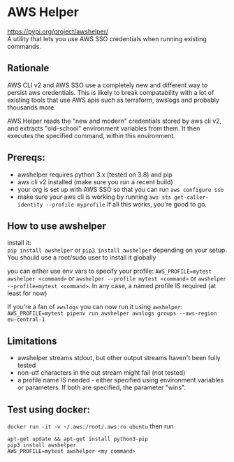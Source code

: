 # AWS Helper

<https://pypi.org/project/awshelper/>   
A utility that lets you use AWS SSO credentials when running existing commands.

## Rationale
AWS CLI v2 and AWS SSO use a completely new and different way to persist aws credentials.
This is likely to break compatability with a lot of existing tools that use AWS apis such as
terraform, awslogs and probably thousands more.

AWS Helper reads the "new and modern" credentials stored by aws cli v2, 
and extracts "old-school" environment variables from them. It then executes the specified command, within this environment.

## Prereqs:
- awshelper requires python 3.x (tested on 3.8) and pip
- aws cli v2 installed (make sure you run a recent build)
- your org is set up with AWS SSO so that you can run `aws configure sso`
- make sure your aws cli is working by running `aws sts get-caller-identity --profile myprofile`
If all this works, you're good to go.

## How to use awshelper 
install it:   
`pip install awshelper` or `pip3 install awshelper` depending on your setup. 
You should use a root/sudo user to install it globally

you can either use env vars to specify your profile:
`AWS_PROFILE=mytest awshelper <command>` or
`awshelper --profile mytest <command>` or
`awshelper --profile=mytest <command>`.
In any case, a named profile IS required (at least for now)

If you're a fan of `awslogs` you can now run it using `awshelper`:
`AWS_PROFILE=mytest pipenv run awshelper awslogs groups --aws-region eu-central-1`

## Limitations
- awshelper streams stdout, but other output streams haven't been fully tested
- non-utf characters in the out stream might fail (not tested)
- a profile name IS needed - either specified using environment variables or parameters. If both are specified, the parameter "wins".

## Test using docker:
`docker run -it -v ~/.aws:/root/.aws:ro ubuntu`
then run
```
apt-get update && apt-get install python3-pip
pip3 install awshelper 
AWS_PROFILE=mytest awshelper <my command>
```